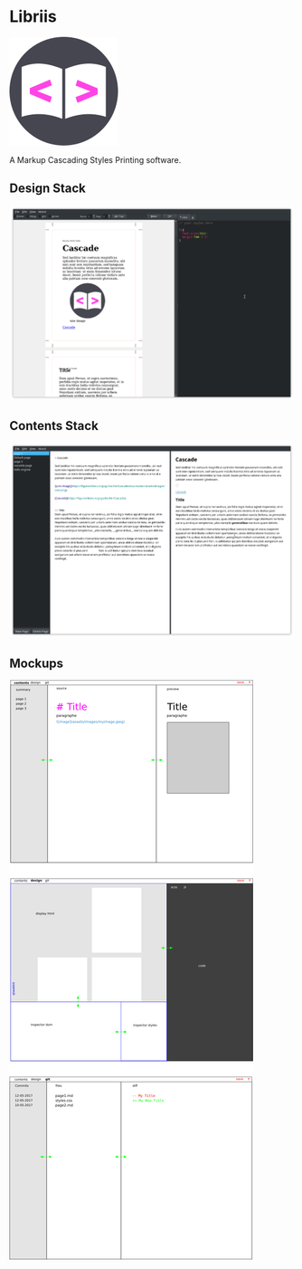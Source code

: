 # Libriis

![icon](assets/images/icon.png)

A Markup Cascading Styles Printing software.

## Design Stack
![Design Stack](assets/images/Screenshot_stackdesign.png)

## Contents Stack
![Contents Stack](assets/images/Screenshot_stackcontents.png)

## Mockups
![mockups](assets/images/mockups.png)

